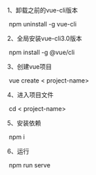 1、卸载之前的vue-cli版本

​      npm uninstall -g vue-cli

2、全局安装vue-cli3.0版本

​	  npm install -g @vue/cli

3、创建vue项目

​	  vue create < project-name>

4、进入项目文件

​	  cd < project-name>

5、安装依赖

​	 npm i

6、运行

​	  npm run serve